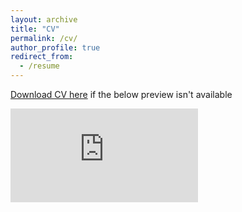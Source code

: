 ```yaml
---
layout: archive
title: "CV"
permalink: /cv/
author_profile: true
redirect_from:
  - /resume
---
```


[Download CV here](https://drive.google.com/file/d/1fsReDFVNjQwj2Jm5j-zp8zbKY4g1pfoT/view?usp=sharing) if the below preview isn't available

<embed src="https://drive.google.com/file/d/1fsReDFVNjQwj2Jm5j-zp8zbKY4g1pfoT/preview" type="application/pdf">
